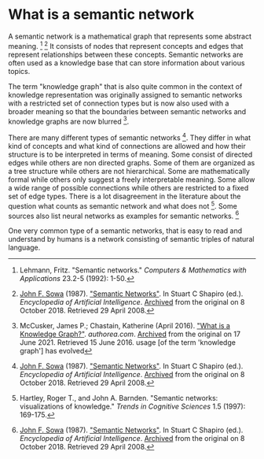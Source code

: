 # What is a semantic network

A semantic network is a mathematical graph that represents some abstract meaning. [^fleh] [^sowa] It consists of nodes that represent concepts and edges that represent relationships between these concepts. Semantic networks are often used as a knowledge base that can store information about various topics.

The term "knowledge graph" that is also quite common in the context of knowledge representation was originally assigned to semantic networks with a restricted set of connection types but is now also used with a broader meaning so that the boundaries between semantic networks and knowledge graphs are now blurred [^mccuscer].

There are many different types of semantic networks [^sowa]. They differ in what kind of concepts and what kind of connections are allowed and how their structure is to be interpreted in terms of meaning. Some consist of directed edges while others are non directed graphs. Some of them are organized as a tree structure while others are not hierarchical. Some are mathematically formal while others only suggest a freely interpretable meaning. Some allow a wide range of possible connections while others are restricted to a fixed set of edge types. There is a lot disagreement in the literature about the question what counts as semantic network and what does not [^hartley]. Some sources also list neural networks as examples for semantic networks. [^sowa]

One very common type of a semantic networks, that is easy to read and understand by humans is a network consisting of semantic triples of natural language.


[^Sowa]: [John F. Sowa](https://en.wikipedia.org/wiki/John_F._Sowa "John F. Sowa") (1987). ["Semantic Networks"](http://www.jfsowa.com/pubs/semnet.htm). In Stuart C Shapiro (ed.). _Encyclopedia of Artificial Intelligence_. [Archived](https://web.archive.org/web/20181008185537/http://www.jfsowa.com/pubs/semnet.htm) from the original on 8 October 2018. Retrieved 29 April 2008.

[^FLeh]: Lehmann, Fritz. "Semantic networks." _Computers & Mathematics with Applications_ 23.2-5 (1992): 1-50.

[^VanDeRiet]: RP van de Riet, RA Meersman. Knowledge Graphs. 97 In Linguistic Instruments in Knowledge Engineering: Proceedings of the 1991 Workshop on Linguistic Instruments in Knowledge Engineering, Tilburg, the Netherlands, 17-18 January 1991. (1992).

[^McCuscer]: McCusker, James P.; Chastain, Katherine (April 2016). ["What is a Knowledge Graph?"](https://www.authorea.com/users/6341/articles/107281). _authorea.com_. [Archived](https://web.archive.org/web/20210617061900/https://www.authorea.com/users/6341/articles/107281) from the original on 17 June 2021. Retrieved 15 June 2016. usage [of the term 'knowledge graph'] has evolved

[^hartley]: Hartley, Roger T., and John A. Barnden. "Semantic networks: visualizations of knowledge." _Trends in Cognitive Sciences_ 1.5 (1997): 169-175.